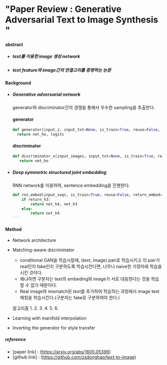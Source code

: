 # "Paper Review : Generative Adversarial Text to Image Synthesis "

#### abstract

- ##### text를 이용한 image 생성 network
- ##### text feature와 image간의 연결고리를 증명하는 논문

#### Background
- ##### Generative adversarial network

  generator와 discriminator간의 경쟁을 통해서 우수한 sampling을 추출한다.
  
    #### generator
    
    ``` python
    def generator(input_z, input_txt=None, is_train=True, reuse=False, batch_size=batch_size):
      return net_ho, logits 
    ```
    #### discriminator
    
    ``` python
    def discriminator_x(input_images, input_txt=None, is_train=True, reuse=False):
       return net_ho
    ```
    
  
- ##### Deep symmetric structured joint embedding

    RNN network를 이용하여, sentence embedding을 진행한다.

    ``` python
    def rnn_embed(input_seqs, is_train=True, reuse=False, return_embed=False):
        if return_h3:
            return net_h4, net_h3
        else:
            return net_h4
    '''
#### Method
- Network architecture

- Matching-aware discriminator

	- conditional GAN을 학습시킬때, (text, image) pair로 학습시키고 이 pair가 real인지 fake인지  구분하도록 학습시킨다면, 너무나 naive한 가정아래 학습을 시킨 것이다.
	- 왜냐하면 구분자는 text의 embeding와 image가 서로 대응한다는 것을 학습할 수 없기 때문이다. 
	- Real image와 mismatch된 text를 추가하여 학습하는 과정에서 image text 매칭을 학습시킨다.(구분자는 fake로 구분하여야 한다.)


  알고리즘
  1.
  2.
  3.
  4.
  5.
  6.
  
 
- Learning with manifold interpolation

- Inverting the generator for style transfer

##### reference 
- [paper link] : (https://arxiv.org/abs/1605.05396)
- [github link] : (https://github.com/zsdonghao/text-to-image)



